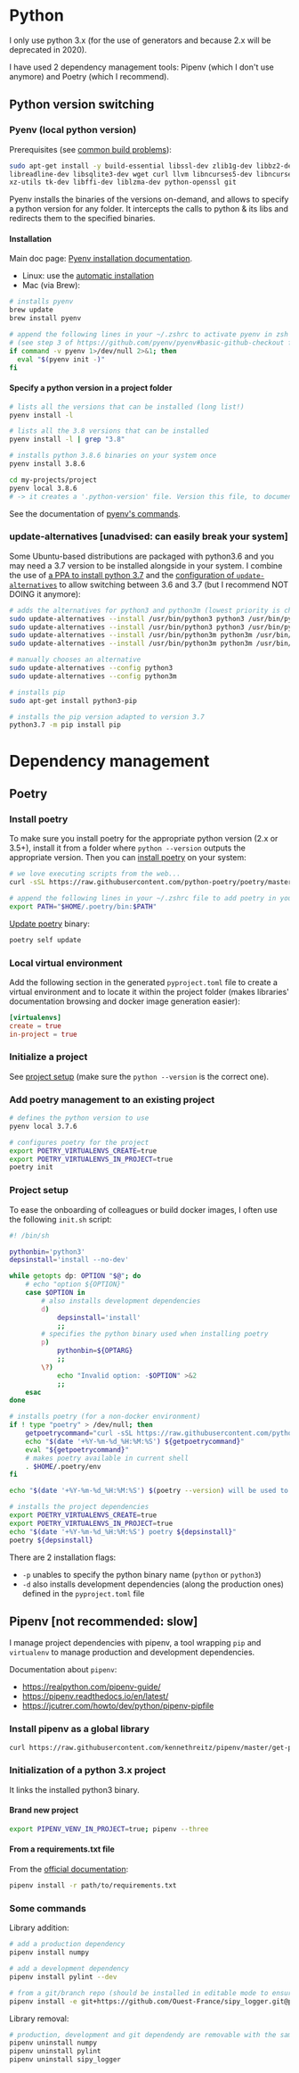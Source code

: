 
# Python

I only use python 3.x (for the use of generators and because 2.x will be deprecated in 2020).

I have used 2 dependency management tools: Pipenv (which I don't use anymore) and Poetry (which I recommend).

## Python version switching

### Pyenv (local python version)

Prerequisites (see [common build problems](https://github.com/pyenv/pyenv/wiki/Common-build-problems)):

```sh
sudo apt-get install -y build-essential libssl-dev zlib1g-dev libbz2-dev \
libreadline-dev libsqlite3-dev wget curl llvm libncurses5-dev libncursesw5-dev \
xz-utils tk-dev libffi-dev liblzma-dev python-openssl git
```

Pyenv installs the binaries of the versions on-demand, and allows to specify a python version for any folder.
It intercepts the calls to python & its libs and redirects them to the specified binaries.

#### Installation

Main doc page: [Pyenv installation documentation](https://github.com/pyenv/pyenv#installation).

* Linux: use the [automatic installation](https://github.com/pyenv/pyenv-installer)
* Mac (via Brew):

```sh
# installs pyenv
brew update
brew install pyenv

# append the following lines in your ~/.zshrc to activate pyenv in zsh terminals
# (see step 3 of https://github.com/pyenv/pyenv#basic-github-checkout for other shells)
if command -v pyenv 1>/dev/null 2>&1; then
  eval "$(pyenv init -)"
fi
```

#### Specify a python version in a project folder

```sh
# lists all the versions that can be installed (long list!)
pyenv install -l

# lists all the 3.8 versions that can be installed
pyenv install -l | grep "3.8"

# installs python 3.8.6 binaries on your system once
pyenv install 3.8.6

cd my-projects/project
pyenv local 3.8.6
# -> it creates a '.python-version' file. Version this file, to document & enforce the python version used in the project)
```

See the documentation of [pyenv's commands](https://github.com/pyenv/pyenv/blob/master/COMMANDS.md).

### update-alternatives [unadvised: can easily break your system]

Some Ubuntu-based distributions are packaged with python3.6 and you may need a 3.7 version to be installed alongside in your system.
I combine the use of [a PPA to install python 3.7](https://linuxize.com/post/how-to-install-python-3-7-on-ubuntu-18-04/) and the [configuration of `update-alternatives`](https://stackoverflow.com/questions/43062608/how-to-update-alternatives-to-python-3-without-breaking-apt) to allow switching between 3.6 and 3.7 (but I recommend NOT DOING it anymore):

```sh
# adds the alternatives for python3 and python3m (lowest priority is chosen by default)
sudo update-alternatives --install /usr/bin/python3 python3 /usr/bin/python3.6 2
sudo update-alternatives --install /usr/bin/python3 python3 /usr/bin/python3.7 3
sudo update-alternatives --install /usr/bin/python3m python3m /usr/bin/python3.6m 2
sudo update-alternatives --install /usr/bin/python3m python3m /usr/bin/python3.7m 3

# manually chooses an alternative
sudo update-alternatives --config python3
sudo update-alternatives --config python3m

# installs pip
sudo apt-get install python3-pip

# installs the pip version adapted to version 3.7
python3.7 -m pip install pip
```

# Dependency management

## Poetry

### Install poetry

To make sure you install poetry for the appropriate python version (2.x or 3.5+), install it from a folder where `python --version` outputs the appropriate version. Then you can [install poetry](https://python-poetry.org/docs/#installation) on your system:

```sh
# we love executing scripts from the web...
curl -sSL https://raw.githubusercontent.com/python-poetry/poetry/master/get-poetry.py | python

# append the following lines in your ~/.zshrc file to add poetry in your zsh terminal
export PATH="$HOME/.poetry/bin:$PATH"
```

[Update poetry](https://python-poetry.org/docs/#updating-poetry) binary:
```sh
poetry self update
```

### Local virtual environment

Add the following section in the generated `pyproject.toml` file to create a virtual environment and to locate it within the project folder (makes libraries' documentation browsing and docker image generation easier):
```toml
[virtualenvs]
create = true
in-project = true
```

### Initialize a project

See [project setup](https://python-poetry.org/docs/basic-usage/#project-setup) (make sure the `python --version` is the correct one).


### Add poetry management to an existing project

```sh
# defines the python version to use
pyenv local 3.7.6

# configures poetry for the project
export POETRY_VIRTUALENVS_CREATE=true
export POETRY_VIRTUALENVS_IN_PROJECT=true
poetry init
```

### Project setup

To ease the onboarding of colleagues or build docker images, I often use the following `init.sh` script:

```sh
#! /bin/sh

pythonbin='python3'
depsinstall='install --no-dev'

while getopts dp: OPTION "$@"; do
    # echo "option ${OPTION}"
    case $OPTION in
        # also installs development dependencies
        d)
            depsinstall='install'
            ;;
        # specifies the python binary used when installing poetry
        p)
            pythonbin=${OPTARG}
            ;;
        \?)
            echo "Invalid option: -$OPTION" >&2
            ;;
    esac
done

# installs poetry (for a non-docker environment)
if ! type "poetry" > /dev/null; then
    getpoetrycommand="curl -sSL https://raw.githubusercontent.com/python-poetry/poetry/master/get-poetry.py | ${pythonbin}"
    echo "$(date '+%Y-%m-%d_%H:%M:%S') ${getpoetrycommand}"
    eval "${getpoetrycommand}"
    # makes poetry available in current shell
    . $HOME/.poetry/env
fi

echo "$(date '+%Y-%m-%d_%H:%M:%S') $(poetry --version) will be used to install dependencies"

# installs the project dependencies
export POETRY_VIRTUALENVS_CREATE=true
export POETRY_VIRTUALENVS_IN_PROJECT=true
echo "$(date '+%Y-%m-%d_%H:%M:%S') poetry ${depsinstall}"
poetry ${depsinstall}
```

There are 2 installation flags:
* `-p` unables to specify the python binary name (`python` or `python3`)
* `-d` also installs development dependencies (along the production ones) defined in the `pyproject.toml` file

## Pipenv [not recommended: slow]

I manage project dependencies with pipenv, a tool wrapping `pip` and `virtualenv` to manage production and development dependencies.

Documentation about `pipenv`:
* https://realpython.com/pipenv-guide/
* https://pipenv.readthedocs.io/en/latest/
* https://jcutrer.com/howto/dev/python/pipenv-pipfile

### Install pipenv as a global library

```sh
curl https://raw.githubusercontent.com/kennethreitz/pipenv/master/get-pipenv.py | sudo python3
```

### Initialization of a python 3.x project

It links the installed python3 binary.

#### Brand new project

```sh
export PIPENV_VENV_IN_PROJECT=true; pipenv --three
```

#### From a requirements.txt file

From the [official documentation](https://pipenv.readthedocs.io/en/latest/basics/#importing-from-requirements-txt):

```sh
pipenv install -r path/to/requirements.txt
```

### Some commands

Library addition:

```sh
# add a production dependency
pipenv install numpy

# add a development dependency
pipenv install pylint --dev

# from a git/branch repo (should be installed in editable mode to ensure an up-to-date copy of the repository and that it includes all known dependencies)
pipenv install -e git+https://github.com/Ouest-France/sipy_logger.git@packaging#egg=sipy_logger
```

Library removal:

```sh
# production, development and git dependendy are removable with the same command format
pipenv uninstall numpy
pipenv uninstall pylint
pipenv uninstall sipy_logger
```
